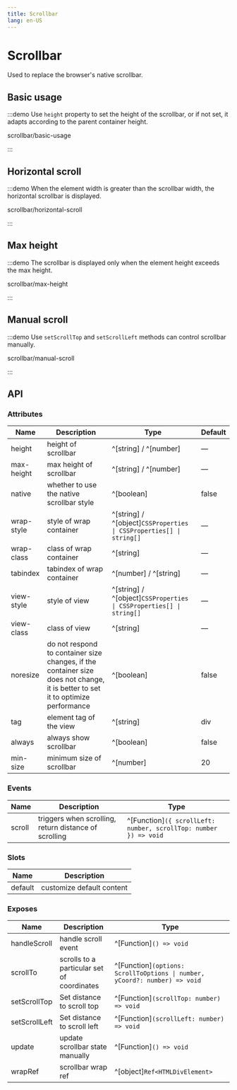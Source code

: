 ```yaml
---
title: Scrollbar
lang: en-US
---
```


# Scrollbar

Used to replace the browser's native scrollbar.

## Basic usage

:::demo Use `height` property to set the height of the scrollbar, or if not set, it adapts according to the parent container height.

scrollbar/basic-usage

:::

## Horizontal scroll

:::demo When the element width is greater than the scrollbar width, the horizontal scrollbar is displayed.

scrollbar/horizontal-scroll

:::

## Max height

:::demo The scrollbar is displayed only when the element height exceeds the max height.

scrollbar/max-height

:::

## Manual scroll

:::demo Use `setScrollTop` and `setScrollLeft` methods can control scrollbar manually.

scrollbar/manual-scroll

:::

## API

### Attributes

| Name       | Description                                                                                                                     | Type                                                                | Default |
| ---------- | ------------------------------------------------------------------------------------------------------------------------------- | ------------------------------------------------------------------- | ------- |
| height     | height of scrollbar                                                                                                             | ^[string] / ^[number]                                               | —       |
| max-height | max height of scrollbar                                                                                                         | ^[string] / ^[number]                                               | —       |
| native     | whether to use the native scrollbar style                                                                                       | ^[boolean]                                                          | false   |
| wrap-style | style of wrap container                                                                                                         | ^[string] / ^[object]`CSSProperties \| CSSProperties[] \| string[]` | —       |
| wrap-class | class of wrap container                                                                                                         | ^[string]                                                           | —       |
| tabindex   | tabindex of wrap container                                                                                                      | ^[number] / ^[string]                                               | —       |
| view-style | style of view                                                                                                                   | ^[string] / ^[object]`CSSProperties \| CSSProperties[] \| string[]` | —       |
| view-class | class of view                                                                                                                   | ^[string]                                                           | —       |
| noresize   | do not respond to container size changes, if the container size does not change, it is better to set it to optimize performance | ^[boolean]                                                          | false   |
| tag        | element tag of the view                                                                                                         | ^[string]                                                           | div     |
| always     | always show scrollbar                                                                                                           | ^[boolean]                                                          | false   |
| min-size   | minimum size of scrollbar                                                                                                       | ^[number]                                                           | 20      |

### Events

| Name   | Description                                           | Type                                                             |
| ------ | ----------------------------------------------------- | ---------------------------------------------------------------- |
| scroll | triggers when scrolling, return distance of scrolling | ^[Function]`({ scrollLeft: number, scrollTop: number }) => void` |

### Slots

| Name    | Description               |
| ------- | ------------------------- |
| default | customize default content |

### Exposes

| Name          | Description                                | Type                                                                       |
| ------------- | ------------------------------------------ | -------------------------------------------------------------------------- |
| handleScroll  | handle scroll event                        | ^[Function]`() => void`                                                    |
| scrollTo      | scrolls to a particular set of coordinates | ^[Function]`(options: ScrollToOptions \| number, yCoord?: number) => void` |
| setScrollTop  | Set distance to scroll top                 | ^[Function]`(scrollTop: number) => void`                                   |
| setScrollLeft | Set distance to scroll left                | ^[Function]`(scrollLeft: number) => void`                                  |
| update        | update scrollbar state manually            | ^[Function]`() => void`                                                    |
| wrapRef       | scrollbar wrap ref                         | ^[object]`Ref<HTMLDivElement>`                                             |
